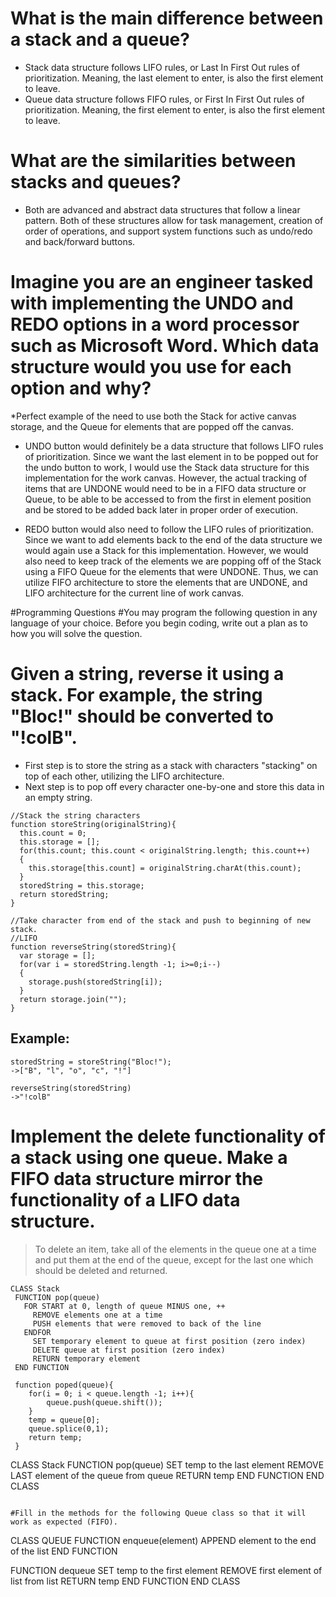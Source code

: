 # What is the main difference between a stack and a queue?

* Stack data structure follows LIFO rules, or Last In First Out rules of
prioritization. Meaning, the last element to enter, is also the first element to leave. 
* Queue data structure follows FIFO rules, or First In First Out rules of prioritization. Meaning, the first element to enter, is also the first element to leave. 
 
# What are the similarities between stacks and queues?

* Both are advanced and abstract data structures that follow a linear pattern. Both of these structures allow for task management, creation of order of operations, and support system functions such as undo/redo and back/forward buttons.

# Imagine you are an engineer tasked with implementing the UNDO and REDO options in a word processor such as Microsoft Word. Which data structure would you use for each option and why?

*Perfect example of the need to use both the Stack for active canvas storage, and the Queue for elements that are popped off the canvas.

* UNDO button would definitely be a data structure that follows LIFO rules of prioritization. Since we want the last element in to be popped out for the undo button to work, I would use the Stack data structure for this implementation for the work canvas. However, the actual tracking of items that are UNDONE would need to be in a FIFO data structure or Queue, to be able to be accessed to from the first in element position and be stored to be added back later in proper order of execution. 

* REDO button would also need to follow the LIFO rules of prioritization. Since we want to add elements back to the end of the data structure we would again use a Stack for this implementation. However, we would also need to keep track of the elements we are popping off of the Stack using a FIFO Queue for the elements that were UNDONE. Thus, we can utilize FIFO architecture to store the elements that are UNDONE, and LIFO architecture for the current line of work canvas.

#Programming Questions
#You may program the following question in any language of your choice. Before you begin coding, write out a plan as to how you will solve the question.

# Given a string, reverse it using a stack. For example, the string "Bloc!" should be converted to "!colB".

* First step is to store the string as a stack with characters "stacking" on top of each other, utilizing the LIFO architecture.
* Next step is to pop off every character one-by-one and store this data in an empty string. 


```
//Stack the string characters
function storeString(originalString){
  this.count = 0;
  this.storage = [];
  for(this.count; this.count < originalString.length; this.count++)
  {
    this.storage[this.count] = originalString.charAt(this.count);
  }
  storedString = this.storage;
  return storedString;	
}

//Take character from end of the stack and push to beginning of new stack.
//LIFO 
function reverseString(storedString){
  var storage = [];
  for(var i = storedString.length -1; i>=0;i--)
  {
  	storage.push(storedString[i]);
  }
  return storage.join("");
}

```

## Example:

```
storedString = storeString("Bloc!");
->["B", "l", "o", "c", "!"]

reverseString(storedString)
->"!colB"

```

# Implement the delete functionality of a stack using one queue. Make a FIFO data structure mirror the functionality of a LIFO data structure.
>To delete an item, take all of the elements in the queue one at a time and put them at the end of the queue, except for the last one which should be deleted and returned.

```
CLASS Stack
 FUNCTION pop(queue)
   FOR START at 0, length of queue MINUS one, ++
     REMOVE elements one at a time
     PUSH elements that were removed to back of the line
   ENDFOR
     SET temporary element to queue at first position (zero index)
     DELETE queue at first position (zero index)
     RETURN temporary element
 END FUNCTION

```
```
 function poped(queue){
 	for(i = 0; i < queue.length -1; i++){
 		queue.push(queue.shift());
 	}
    temp = queue[0];
    queue.splice(0,1);
 	return temp;
 }
```

CLASS Stack
 FUNCTION pop(queue)
   SET temp to the last element
   REMOVE LAST element of the queue from queue
   RETURN temp
 END FUNCTION
END CLASS

```

#Fill in the methods for the following Queue class so that it will work as expected (FIFO).

```
CLASS QUEUE
 FUNCTION enqueue(element)
   APPEND element to the end of the list
 END FUNCTION

 FUNCTION dequeue
   SET temp to the first element
   REMOVE first element of list from list
   RETURN temp
 END FUNCTION
END CLASS

```

